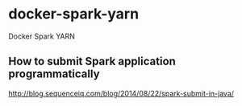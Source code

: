 # docker-spark-yarn
Docker Spark YARN

## How to submit Spark application programmatically
http://blog.sequenceiq.com/blog/2014/08/22/spark-submit-in-java/
